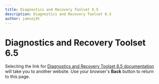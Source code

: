 ```yaml
---
title: Diagnostics and Recovery Toolset 6.5
description: Diagnostics and Recovery Toolset 6.5
author: jamiejdt
---
```


# Diagnostics and Recovery Toolset 6.5

Selecting the link for [Diagnostics and Recovery Toolset 6.5 documentation](https://technet.microsoft.com/en-us/library/jj713388.aspx) will take you to another website. Use your browser's **Back** button to return to this page.   